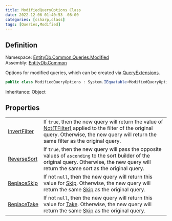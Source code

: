 ```yaml
---
title: ModifiedQueryOptions Class
date: 2022-12-06 01:40:53 -08:00
categories: [csharp,class]
tags: [Queries,Modified]
---
```


## Definition
Namespace: <a href='/posts/csharp.namespace.entitydb.common.queries.modified/'>EntityDb.Common.Queries.Modified</a><br />
Assembly: <a href='/posts/csharp.assembly.entitydb.common/'>EntityDb.Common</a><br />

Options for modified queries, which can be created via <a href='/posts/csharp.class.entitydb.common.extensions.queryextensions/'>QueryExtensions</a>.

```cs
public class ModifiedQueryOptions : System.IEquatable<ModifiedQueryOptions>
```
Inheritance: Object
## Properties
<table><tr><td><!--/posts/csharp.notimplemented.entitydb.common.queries.modified.modifiedqueryoptions.invertfilter/--><a href='#'>InvertFilter</a></td><td>
If <code class='language-plaintext highlighter-rouge'>true</code>, then the new query will return the value of <!--/posts/csharp.notimplemented.entitydb.abstractions.queries.filterbuilders.ifilterbuilder-1.not/--><a href='#'>Not(TFilter)</a>
applied to the filter of the original query. Otherwise, the new query will return the same filter as the original
query.
</td></tr><tr><td><!--/posts/csharp.notimplemented.entitydb.common.queries.modified.modifiedqueryoptions.reversesort/--><a href='#'>ReverseSort</a></td><td>
If <code class='language-plaintext highlighter-rouge'>true</code>, then the new query will pass the opposite values of <code class='language-plaintext highlighter-rouge'>ascending</code> to the sort builder of the
original query. Otherwise, the new query will return the same sort as the original query.
</td></tr><tr><td><!--/posts/csharp.notimplemented.entitydb.common.queries.modified.modifiedqueryoptions.replaceskip/--><a href='#'>ReplaceSkip</a></td><td>
If not <code class='language-plaintext highlighter-rouge'>null</code>, then the new query will return this value for <!--/posts/csharp.notimplemented.entitydb.abstractions.queries.iquery.skip/--><a href='#'>Skip</a>. Otherwise, the new
query will return the same <!--/posts/csharp.notimplemented.entitydb.abstractions.queries.iquery.skip/--><a href='#'>Skip</a> as the original query.
</td></tr><tr><td><!--/posts/csharp.notimplemented.entitydb.common.queries.modified.modifiedqueryoptions.replacetake/--><a href='#'>ReplaceTake</a></td><td>
If not <code class='language-plaintext highlighter-rouge'>null</code>, then the new query will return this value for <!--/posts/csharp.notimplemented.entitydb.abstractions.queries.iquery.take/--><a href='#'>Take</a>. Otherwise, the new
query will return the same <!--/posts/csharp.notimplemented.entitydb.abstractions.queries.iquery.skip/--><a href='#'>Skip</a> as the original query.
</td></tr></table>
